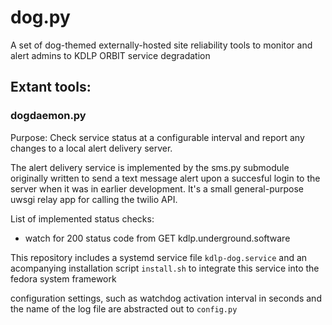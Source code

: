 # dog.py

A set of dog-themed externally-hosted site reliability tools
to monitor and alert admins to KDLP ORBIT service degradation

## Extant tools:

### dogdaemon.py

Purpose: Check service status at a configurable interval and report
any changes to a local alert delivery server.

The alert delivery service is implemented by the sms.py submodule
originally written to send a text message alert upon a succesful
login to the server when it was in earlier development. It's
a small general-purpose uwsgi relay app for calling the twilio API.

List of implemented status checks:
  * watch for 200 status code from GET kdlp.underground.software

This repository includes a systemd service file `kdlp-dog.service`
and an acompanying installation script `install.sh` to integrate this service into the fedora system framework

configuration settings, such as watchdog activation interval in seconds and the name of the log file are abstracted out to `config.py`
